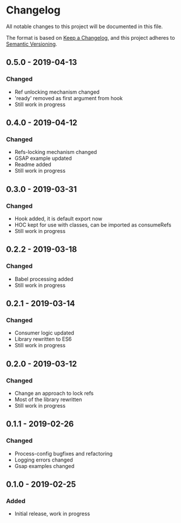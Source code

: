 # Changelog
All notable changes to this project will be documented in this file.

The format is based on [Keep a Changelog](https://keepachangelog.com/en/1.0.0/),
and this project adheres to [Semantic Versioning](https://semver.org/spec/v2.0.0.html).

## 0.5.0 - 2019-04-13
### Changed
- Ref unlocking mechanism changed
- 'ready' removed as first argument from hook
- Still work in progress

## 0.4.0 - 2019-04-12
### Changed
- Refs-locking mechanism changed
- GSAP example updated
- Readme added
- Still work in progress

## 0.3.0 - 2019-03-31
### Changed
- Hook added, it is default export now
- HOC kept for use with classes, can be imported as consumeRefs
- Still work in progress

## 0.2.2 - 2019-03-18
### Changed
- Babel processing added
- Still work in progress

## 0.2.1 - 2019-03-14
### Changed
- Consumer logic updated
- Library rewritten to ES6
- Still work in progress

## 0.2.0 - 2019-03-12
### Changed
- Change an approach to lock refs
- Most of the library rewritten
- Still work in progress

## 0.1.1 - 2019-02-26
### Changed
- Process-config bugfixes and refactoring
- Logging errors changed
- Gsap examples changed

## 0.1.0 - 2019-02-25
### Added
- Initial release, work in progress
